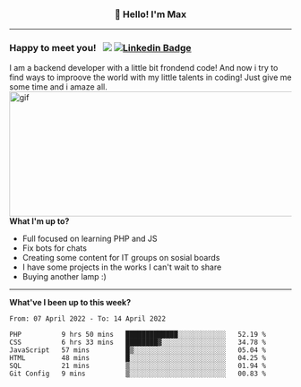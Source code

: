 ### <p align="center">👋 Hello! I'm Max</p>

--------

### Happy to meet you! &nbsp; ![](https://komarev.com/ghpvc/?username=romartiny) [![Linkedin Badge](https://img.shields.io/badge/-LinkedIn-0e76a8?style=flat-square&logo=Linkedin&logoColor=white)](https://www.linkedin.com/in/romartiny/)

I am a backend developer with a little bit frondend code! And now i try to find ways to improove the world with my little talents in coding! Just give me some time and i amaze all.
<img align="right" alt="gif" src="https://64.media.tumblr.com/e1c5da7500447ac51ab1661819d6f4b2/1a4296433cef4166-8b/s1280x1920/b8361cd88301da5372f86efff22d950c16dbed9b.gif" width="530" height="223" />

**What I'm up to?**

- Full focused on learning PHP and JS
- Fix bots for chats
- Creating some content for IT groups on sosial boards
- I have some projects in the works I can't wait to share
- Buying another lamp :) 

-------

**What've I been up to this week?** 

<!--START_SECTION:waka-->

```text
From: 07 April 2022 - To: 14 April 2022

PHP          9 hrs 50 mins   █████████████░░░░░░░░░░░░   52.19 %
CSS          6 hrs 33 mins   ████████▓░░░░░░░░░░░░░░░░   34.78 %
JavaScript   57 mins         █▒░░░░░░░░░░░░░░░░░░░░░░░   05.04 %
HTML         48 mins         █░░░░░░░░░░░░░░░░░░░░░░░░   04.25 %
SQL          21 mins         ▒░░░░░░░░░░░░░░░░░░░░░░░░   01.94 %
Git Config   9 mins          ▒░░░░░░░░░░░░░░░░░░░░░░░░   00.83 %
```

<!--END_SECTION:waka-->
